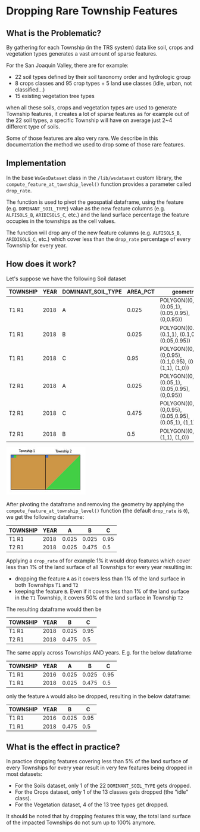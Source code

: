 # Dropping Rare Township Features
## What is the Problematic?
By gathering for each Township (in the TRS system) data like soil, crops and vegetation types generates a vast amount
of sparse features.

For the San Joaquin Valley, there are for example:
* 22 soil types defined by their soil taxonomy order and hydrologic group
* 8 crops classes and 95 crop types + 5 land use classes (idle, urban, not classified...) 
* 15 existing vegetation tree types

when all these soils, crops and vegetation types are used to generate Township features, it creates a lot of sparse
features as for example out of the 22 soil types, a specific Township will have on average just 2~4 different type of
soils.

Some of those features are also very rare. We describe in this documentation the method we used to drop some of those
rare features.

## Implementation
In the base `WsGeoDataset` class in the `/lib/wsdataset` custom library, the `compute_feature_at_township_level()`
function provides a parameter called `drop_rate`.

The function is used to pivot the geospatial dataframe, using the feature (e.g. `DOMINANT_SOIL_TYPE`) value as the new feature 
columns (e.g. `ALFISOLS_B`, `ARIDISOLS_C`, etc.) and the land surface percentage the feature occupies in the townships
as the cell values. 

The function will drop any of the new feature columns (e.g. `ALFISOLS_B`, `ARIDISOLS_C`, etc.) which cover less than
the `drop_rate` percentage of every Township for every year.

## How does it work?
Let's suppose we have the following Soil dataset

| TOWNSHIP | YEAR | DOMINANT_SOIL_TYPE | AREA_PCT | geometry                                                    |
|----------|------|--------------------|----------|-------------------------------------------------------------|
| T1 R1    | 2018 | A                  | 0.025    | POLYGON((0,1), (0.05,1), (0.05,0.95), (0,0.95))             |
| T1 R1    | 2018 | B                  | 0.025    | POLYGON((0.05,1), (0.1,1), (0.1,0.95), (0.05,0.95))         |
| T1 R1    | 2018 | C                  | 0.95     | POLYGON((0,0), (0,0.95), (0.1,0.95), (0.1,1), (1,1), (1,0)) |
| T2 R1    | 2018 | A                  | 0.025    | POLYGON((0,1), (0.05,1), (0.05,0.95), (0,0.95))             |
| T2 R1    | 2018 | C                  | 0.475    | POLYGON((0,0), (0,0.95), (0.05,0.95), (0.05,1), (1,1))      |
| T2 R1    | 2018 | B                  | 0.5      | POLYGON((0,0), (1,1), (1,0))                                |

!["Map of TRS boundaries"](../images/drop_rare_features.jpg)

After pivoting the dataframe and removing the geometry by applying the `compute_feature_at_township_level()` function
(the default `drop_rate` is `0`), we get the following dataframe:

| TOWNSHIP | YEAR | A     | B     | C    |
|----------|------|-------|-------|------|
| T1 R1    | 2018 | 0.025 | 0.025 | 0.95 | 
| T2 R1    | 2018 | 0.025 | 0.475 | 0.5  | 

Applying a `drop_rate` of for example 1% it would drop features which cover less than 1% of the land surface of all
Townships for every year resulting in:
* dropping the feature `A` as it covers less than 1% of the land surface in both Townships `T1` and `T2`
* keeping the feature `B`. Even if it covers less than 1% of the land surface in the `T1` Township, it covers 50%
of the land surface in Township `T2`

The resulting dataframe would then be

| TOWNSHIP | YEAR | B     | C    |
|----------|------|-------|------|
| T1 R1    | 2018 | 0.025 | 0.95 | 
| T2 R1    | 2018 | 0.475 | 0.5  | 

The same apply across Townships AND years. E.g. for the below dataframe 

| TOWNSHIP | YEAR | A     | B     | C    |
|----------|------|-------|-------|------|
| T1 R1    | 2016 | 0.025 | 0.025 | 0.95 | 
| T1 R1    | 2018 | 0.025 | 0.475 | 0.5  | 

only the feature `A` would also be dropped, resulting in the below dataframe:

| TOWNSHIP | YEAR | B     | C    |
|----------|------|-------|------|
| T1 R1    | 2016 | 0.025 | 0.95 | 
| T1 R1    | 2018 | 0.475 | 0.5  | 

## What is the effect in practice?
In practice dropping features covering less than 5% of the land surface of every Townships for every year result in very
few features being dropped in most datasets:
* For the Soils dataset, only 1 of the 22 `DOMINANT_SOIL_TYPE` gets dropped.
* For the Crops dataset, only 1 of the 13 classes gets dropped (the "idle" class).
* For the Vegetation dataset, 4 of the 13 tree types get dropped.

It should be noted that by dropping features this way, the total land surface of the impacted Townships do not sum up to
100% anymore.
